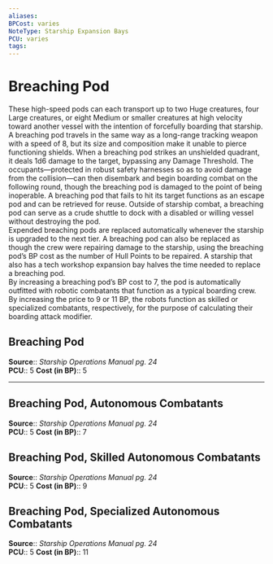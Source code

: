 ```yaml
---
aliases: 
BPCost: varies
NoteType: Starship Expansion Bays
PCU: varies 
tags: 
---
```


# Breaching Pod

These high-speed pods can each transport up to two Huge creatures, four Large creatures, or eight Medium or smaller creatures at high velocity toward another vessel with the intention of forcefully boarding that starship. A breaching pod travels in the same way as a long-range tracking weapon with a speed of 8, but its size and composition make it unable to pierce functioning shields. When a breaching pod strikes an unshielded quadrant, it deals 1d6 damage to the target, bypassing any Damage Threshold. The occupants—protected in robust safety harnesses so as to avoid damage from the collision—can then disembark and begin boarding combat on the following round, though the breaching pod is damaged to the point of being inoperable. A breaching pod that fails to hit its target functions as an escape pod and can be retrieved for reuse. Outside of starship combat, a breaching pod can serve as a crude shuttle to dock with a disabled or willing vessel without destroying the pod.  
Expended breaching pods are replaced automatically whenever the starship is upgraded to the next tier. A breaching pod can also be replaced as though the crew were repairing damage to the starship, using the breaching pod’s BP cost as the number of Hull Points to be repaired. A starship that also has a tech workshop expansion bay halves the time needed to replace a breaching pod.  
By increasing a breaching pod’s BP cost to 7, the pod is automatically outfitted with robotic combatants that function as a typical boarding crew. By increasing the price to 9 or 11 BP, the robots function as skilled or specialized combatants, respectively, for the purpose of calculating their boarding attack modifier.  

## Breaching Pod

**Source**:: _Starship Operations Manual pg. 24_  
**PCU**:: 5
**Cost (in BP)**:: 5

---

## Breaching Pod, Autonomous Combatants

**Source**:: _Starship Operations Manual pg. 24_  
**PCU**:: 5
**Cost (in BP)**:: 7

## Breaching Pod, Skilled Autonomous Combatants

**Source**:: _Starship Operations Manual pg. 24_  
**PCU**:: 5
**Cost (in BP)**:: 9

## Breaching Pod, Specialized Autonomous Combatants

**Source**:: _Starship Operations Manual pg. 24_  
**PCU**:: 5
**Cost (in BP)**:: 11

